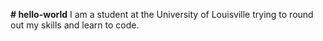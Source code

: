 <b># hello-world</b>
I am a student at the University of Louisville trying to round out my skills and learn to code. 
